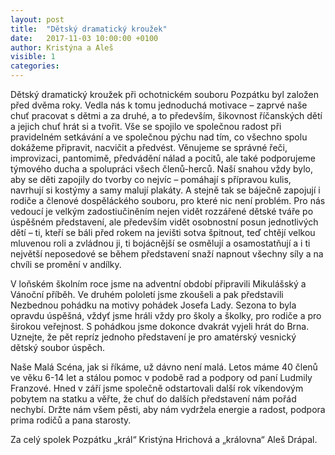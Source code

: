 ```yaml
---
layout: post
title:  "Dětský dramatický kroužek"
date:   2017-11-03 10:00:00 +0100
author: Kristýna a Aleš
visible: 1
categories: 
---
```

Dětský dramatický kroužek při ochotnickém souboru Pozpátku byl založen před dvěma roky. Vedla nás k tomu jednoduchá motivace – zaprvé naše chuť pracovat s dětmi a za druhé, a to především, šikovnost říčanských dětí a jejich chuť hrát si a tvořit. Vše se spojilo ve společnou radost při pravidelném setkávání a ve společnou pýchu nad tím, co všechno spolu dokážeme připravit, nacvičit a předvést. Věnujeme se správné řeči, improvizaci, pantomimě, předvádění nálad a pocitů, ale také podporujeme týmového ducha a spolupráci všech členů-herců. Naší snahou vždy bylo, aby se děti zapojily do tvorby co nejvíc – pomáhají s přípravou kulis, navrhují si kostýmy a samy malují plakáty. A stejně tak se báječně zapojují i rodiče a členové dospěláckého souboru, pro které nic není problém. Pro nás vedoucí je velkým zadostiučiněním nejen vidět rozzářené dětské tváře po úspěšném představení, ale především vidět osobnostní posun jednotlivých dětí – ti, kteří se báli před rokem na jevišti sotva špitnout, teď chtějí velkou mluvenou roli a zvládnou ji, ti bojácnější se osmělují a osamostatňují a i ti největší neposedové se během představení snaží napnout všechny síly a na chvíli se promění v andílky.

V loňském školním roce jsme na adventní období připravili Mikulášský a Vánoční příběh. Ve druhém pololetí jsme zkoušeli a pak představili Nezbednou pohádku na motivy pohádek Josefa Lady. Sezona to byla opravdu úspěšná, vždyť jsme hráli vždy pro školy a školky, pro rodiče a pro širokou veřejnost. S pohádkou jsme dokonce dvakrát vyjeli hrát do Brna. Uznejte, že pět repríz jednoho představení je pro amatérský vesnický dětský soubor úspěch.

Naše Malá Scéna, jak si říkáme, už dávno není malá. Letos máme 40 členů ve věku 6-14 let a stálou pomoc v podobě rad a podpory od paní Ludmily Franzové. Hned v září jsme společně odstartovali další rok víkendovým pobytem na statku a věřte, že chuť do dalších představení nám pořád nechybí. Držte nám všem pěsti, aby nám vydržela energie a radost, podpora prima rodičů a pana starosty.

Za celý spolek Pozpátku „král“ Kristýna Hrichová a „královna“ Aleš Drápal.
